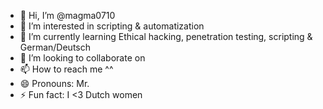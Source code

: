 - 👋 Hi, I’m @magma0710
- 👀 I’m interested in scripting & automatization 
- 🌱 I’m currently learning Ethical hacking, penetration testing, scripting & German/Deutsch
- 💞️ I’m looking to collaborate on 
- 📫 How to reach me ^^
- 😄 Pronouns: Mr.
- ⚡ Fun fact: I <3 Dutch women 

<!---
magma0710/magma0710 is a ✨ special ✨ repository because its `README.md` (this file) appears on your GitHub profile.
You can click the Preview link to take a look at your changes.
--->
